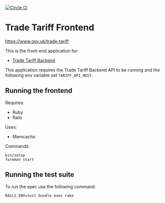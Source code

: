 [![Circle CI](https://circleci.com/gh/bitzesty/trade-tariff-frontend.svg?style=svg)](https://circleci.com/gh/bitzesty/trade-tariff-frontend)

# Trade Tariff Frontend

https://www.gov.uk/trade-tariff

This is the front-end application for:

* [Trade Tariff Backend](https://github.com/alphagov/trade-tariff-backend)

This application requires the Trade Tariff Backend API to be running and the following env variable set `TARIFF_API_HOST`.

## Running the frontend

Requires:
* Ruby
* Rails

Uses:
* Memcache

Commands:

    bin/setup
    foreman start

## Running the test suite

To run the spec use the following command:

    RAILS_ENV=test bundle exec rake

